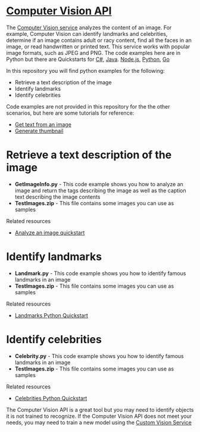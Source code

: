 # [Computer Vision API](https://docs.microsoft.com/en-us/azure/cognitive-services/Computer-vision/)
The [Computer Vision service](https://docs.microsoft.com/en-us/azure/cognitive-services/Computer-vision/) analyzes the content of an image. For example, Computer Vision can identify landmarks and celebrities, determine if an image contains adult or racy content, find all the faces in an image, or read handwritten or printed text. This service works with popular image formats, such as JPEG and PNG. The code examples here are in Python but there are Quickstarts for [C#](https://docs.microsoft.com/en-us/azure/cognitive-services/Computer-vision/quickstarts-sdk/csharp-analyze-sdk), [Java](https://docs.microsoft.com/en-us/azure/cognitive-services/Computer-vision/QuickStarts/java-analyze). [Node.js](https://docs.microsoft.com/en-us/azure/cognitive-services/Computer-vision/QuickStarts/node-analyze), [Python](https://docs.microsoft.com/en-us/azure/cognitive-services/Computer-vision/QuickStarts/python-analyze), [Go](https://docs.microsoft.com/en-us/azure/cognitive-services/Computer-vision/QuickStarts/go-analyze)

In this repository you will find python examples for the following:
* Retrieve a text description of the image
* Identify landmarks
* Identify celebrities

Code examples are not provided in this repository for the the other scenarios, but here are some tutorials for reference:
* [Get text from an image](https://docs.microsoft.com/en-us/azure/cognitive-services/Computer-vision/quickstarts-sdk/python-sdk#get-text-from-image)
* [Generate thumbnail](https://docs.microsoft.com/en-us/azure/cognitive-services/Computer-vision/quickstarts-sdk/python-sdk#get-text-from-image)

# Retrieve a text description of the image

* **GetImageInfo.py** - This code example shows you how to analyze an image and return the tags describing the image as well as the caption text describing the image contents
* **TestImages.zip** - This file contains some images you can use as samples

Related resources
* [Analyze an image quickstart](https://docs.microsoft.com/en-us/azure/cognitive-services/Computer-vision/quickstarts-sdk/python-sdk#analyze-an-image)

# Identify landmarks
* **Landmark.py** - This code example shows you how to identify famous landmarks in an image
* **TestImages.zip** - This file contains some images you can use as samples

Related resources
* [Landmarks Python Quickstart](https://docs.microsoft.com/en-us/azure/cognitive-services/Computer-vision/quickstarts/python-domain#create-and-run-the-landmarks-sample)

# Identify celebrities
* **Celebrity.py** - This code example shows you how to identify famous landmarks in an image
* **TestImages.zip** - This file contains some images you can use as samples

Related resources
* [Celebrities Python Quickstart](https://docs.microsoft.com/en-us/azure/cognitive-services/Computer-vision/quickstarts/python-domain#create-and-run-the-celebrities-sample)

The Computer Vision API is a great tool but you may need to identify objects it is not trained to recognize. If the Computer Vision API does not meet your needs, you may need to train a new model using the [Custom Vision Service](https://github.com/hockeygeekgirl/CustomVisionServiceFun/tree/master/Custom%20Vision%20Service)